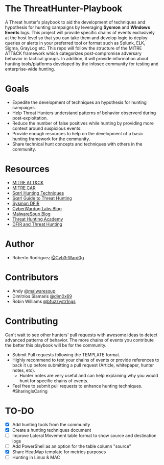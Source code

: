 # The ThreatHunter-Playbook
A Threat hunter's playbook to aid the development of techniques and hypothesis for hunting campaigns by leveraging **Sysmon** and **Windows Events** logs. This project will provide specific chains of events exclusively at the host level so that you can take them and develop logic to deploy queries or alerts in your preferred tool or format such as Splunk, ELK, Sigma, GrayLog etc. This repo will follow the structure of the MITRE ATT&CK framework which categorizes post-compromise adversary behavior in tactical groups. In addition, it will provide information about hunting tools/platforms developed by the infosec community for testing and enterprise-wide hunting.

# Goals
* Expedite the development of techniques an hypothesis for hunting campaigns.
* Help Threat Hunters understand patterns of behavior observerd during post-exploitation.
* Reduce the number of false positives while hunting by providing more context around suspicious events.
* Provide enough resources to help on the development of a basic hunting framework for the community.
* Share technical hunt concepts and techniques with others in the community.


# Resources
* [MITRE ATT&CK](https://attack.mitre.org/wiki/Main_Page)
* [MITRE CAR](https://car.mitre.org/wiki/Main_Page)
* [Sqrrl Hunting Techniques](https://sqrrl.com/media/Your-Practical-Guide-to-Threat-Hunting.pdf)
* [Sqrrl Guide to Threat Hunting](https://sqrrl.com/media/Your-Practical-Guide-to-Threat-Hunting.pdf)
* [Sysmon DFIR](https://github.com/MHaggis/sysmon-dfir)
* [CyberWardog Labs Blog](https://cyberwardog.blogspot.com/)
* [MalwareSoup Blog](https://malwaresoup.com/)
* [Threat Hunting Academy](https://threathunting.org/)
* [DFIR and Threat Hunting](http://findingbad.blogspot.com/)

# Author
* Roberto Rodriguez [@Cyb3rWard0g](https://twitter.com/Cyb3rWard0g)

# Contributors
* Andy [@malwaresoup](https://twitter.com/malwaresoup)
* Dimitrios Slamaris [@dim0x69](https://twitter.com/dim0x69)
* Robin Williams [@bfuzzystr1ngs](https://twitter.com/bfuzzystr1ngs)


# Contributing
Can't wait to see other hunters' pull requests with awesome ideas to detect advanced patterns of behavior. The more chains of events you contribute the better this playbook will be for the community.
* Submit Pull requests following the TEMPLATE format.
* Highly recommend to test your chains of events or provide references to back it up before submitting a pull request (Article, whitepaper, hunter notes, etc).
  * Hunter notes are very useful and can help explaining why you would hunt for specific chains of events.
* Feel free to submit pull requests to enhance hunting techniques. #SharingIsCaring

# TO-DO
- [X] Add hunting tools from the community
- [X] Create a hunting techniques document
- [ ] Improve Lateral Movement table format to show source and destination logs
- [ ] Add PowerShell as an option for the table column "source"
- [X] Share HeatMap template for metrics purposes
- [ ] Hunting in Linux & MAC
